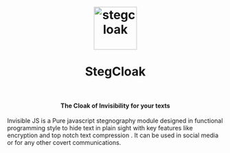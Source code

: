 <h1 align="center">
  <br>
  <img src="https://image.flaticon.com/icons/svg/2834/2834784.svg" alt="stegcloak" width="100">
  <br>
  <br>
  <span>StegCloak</span>
  <br>
  <br>
</h1>

<h4 align="center">The Cloak of Invisibility for your texts</h4>

Invisible JS is a Pure javascript stegnography module designed in functional programming style to hide text in plain sight with key features like encryption and top notch text compression . It can be used in social media or for any other covert communications.
